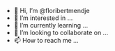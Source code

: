 - 👋 Hi, I’m @floribertmendje
- 👀 I’m interested in ...
- 🌱 I’m currently learning ...
- 💞️ I’m looking to collaborate on ...
- 📫 How to reach me ...

<!---
floribertmendje/floribertmendje is a ✨ special ✨ repository because its `README.md` (this file) appears on your GitHub profile.
You can click the Preview link to take a look at your changes.
--->
